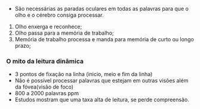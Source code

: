 - São necessárias as paradas oculares em todas as palavras para que o olho e o cérebro consiga processar.


1. Olho enxerga e reconhece;
2. Olho passa para a memória de trabalho;
3. Memória de trabalho processa e manda para memória de curto ou longo prazo;

### O mito da leitura dinâmica
- 3 pontos de fixação na linha (inicio, meio e fim da linha)
- Não é possível processar palavras que estejam em outras visões além da fóvea(visão de foco)
- 800 a 2000 palavras ppm
- Estudos mostram que uma taxa alta de leitura, se perde compreensão.